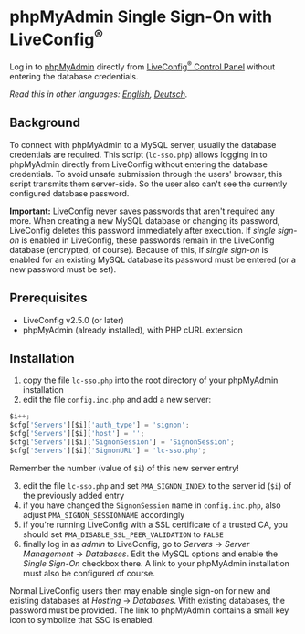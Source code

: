 # phpMyAdmin Single Sign-On with LiveConfig<sup>®</sup>
Log in to [phpMyAdmin](https://www.phpMyAdmin.net) directly from [LiveConfig<sup>®</sup> Control Panel](https://www.liveconfig.com) without entering the database credentials.

*Read this in other languages: [English](README.md), [Deutsch](README.de.md).*

## Background
To connect with phpMyAdmin to a MySQL server, usually the database credentials are required. This script (`lc-sso.php`) allows logging in to phpMyAdmin directly from LiveConfig without entering the database credentials. To avoid unsafe submission through the users' browser, this script transmits them server-side. So the user also can't see the currently configured database password.

**Important:** LiveConfig never saves passwords that aren't required any more. When creating a new MySQL database or changing its password, LiveConfig deletes this password immediately after execution. If *single sign-on* is enabled in LiveConfig, these passwords remain in the LiveConfig database (encrypted, of course). Because of this, if *single sign-on* is enabled for an existing MySQL database its password must be entered (or a new password must be set).

## Prerequisites
* LiveConfig v2.5.0 (or later)
* phpMyAdmin (already installed), with PHP cURL extension

## Installation
1. copy the file `lc-sso.php` into the root directory of your phpMyAdmin installation
2. edit the file `config.inc.php` and add a new server:

```javascript
$i++;
$cfg['Servers'][$i]['auth_type'] = 'signon';
$cfg['Servers'][$i]['host'] = '';
$cfg['Servers'][$i]['SignonSession'] = 'SignonSession';
$cfg['Servers'][$i]['SignonURL'] = 'lc-sso.php';
```

   Remember the number (value of `$i`) of this new server entry!

3. edit the file `lc-sso.php` and set `PMA_SIGNON_INDEX` to the server id (`$i`) of the previously added entry
4. if you have changed the `SignonSession` name in `config.inc.php`, also adjust `PMA_SIGNON_SESSIONNAME` accordingly
5. if you're running LiveConfig with a SSL certificate of a trusted CA, you should set `PMA_DISABLE_SSL_PEER_VALIDATION` to `FALSE`
6. finally log in as *admin* to LiveConfig, go to *Servers* -> *Server Management* -> *Databases*. Edit the MySQL options and enable the *Single Sign-On* checkbox there. A link to your phpMyAdmin installation must also be configured of course.

Normal LiveConfig users then may enable single sign-on for new and existing databases at *Hosting* -> *Databases*. With existing databases, the password must be provided. The link to phpMyAdmin contains a small key icon to symbolize that SSO is enabled.
